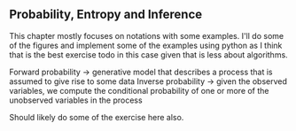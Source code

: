 ## Probability, Entropy and Inference

This chapter mostly focuses on notations with some examples. I'll do some of the figures and implement some of the examples using python as I think that is the best exercise todo in this case given that is less about algorithms. 

Forward probability -> generative model that describes a process that is assumed to give rise to some data
Inverse probability -> given the observed variables, we compute the conditional probability of one or more of the unobserved variables in the process

Should likely do some of the exercise here also.
